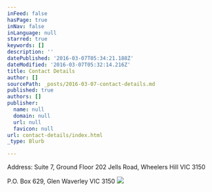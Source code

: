 ```yaml
---
inFeed: false
hasPage: true
inNav: false
inLanguage: null
starred: true
keywords: []
description: ''
datePublished: '2016-03-07T05:34:21.188Z'
dateModified: '2016-03-07T05:32:14.216Z'
title: Contact Details
author: []
sourcePath: _posts/2016-03-07-contact-details.md
published: true
authors: []
publisher:
  name: null
  domain: null
  url: null
  favicon: null
url: contact-details/index.html
_type: Blurb

---
```

Address: Suite 7, Ground Floor 202 Jells Road, Wheelers Hill VIC 3150

P.O. Box 629, Glen Waverley VIC 3150
![](https://the-grid-user-content.s3-us-west-2.amazonaws.com/5a511676-03de-430a-a46e-6331c7c7f31c.png)